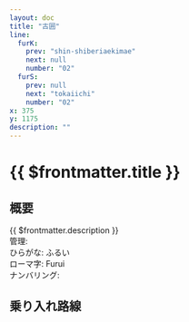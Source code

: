 ```yaml
---
layout: doc
title: "古囲"
line:
  furK:
    prev: "shin-shiberiaekimae"
    next: null
    number: "02"
  furS:
    prev: null
    next: "tokaiichi"
    number: "02"
x: 375
y: 1175
description: ""
---
```


# {{ $frontmatter.title }} <ViewinMap />
<!-- ![駅の写真の説明](駅の写真のURL) -->

<Family />

## 概要
{{ $frontmatter.description }}  
管理:   
ひらがな: ふるい  
ローマ字: Furui  
ナンバリング: <Numberling />

## 乗り入れ路線
<LineInfo />